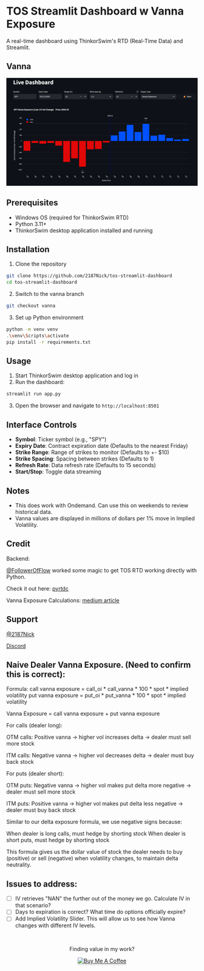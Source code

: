 # TOS Streamlit Dashboard w Vanna Exposure

A real-time dashboard using ThinkorSwim's RTD (Real-Time Data) and Streamlit.

## Vanna
![Vanna Demo](vanna.png)


## Prerequisites

- Windows OS (required for ThinkorSwim RTD)
- Python 3.11+
- ThinkorSwim desktop application installed and running

## Installation

1. Clone the repository
```bash
git clone https://github.com/2187Nick/tos-streamlit-dashboard
cd tos-streamlit-dashboard
```
2. Switch to the vanna branch
```bash
git checkout vanna
```

3. Set up Python environment
```bash
python -m venv venv
.\venv\Scripts\activate
pip install -r requirements.txt
```

## Usage

1. Start ThinkorSwim desktop application and log in
2. Run the dashboard:
```bash
streamlit run app.py
```
3. Open the browser and navigate to `http://localhost:8501`

## Interface Controls


- **Symbol**: Ticker symbol (e.g., "SPY")
- **Expiry Date**:  Contract expiration date (Defaults to the nearest Friday)
- **Strike Range**: Range of strikes to monitor (Defaults to +- $10)
- **Strike Spacing**: Spacing between strikes (Defaults to 1)
- **Refresh Rate**: Data refresh rate (Defaults to 15 seconds)
- **Start/Stop**: Toggle data streaming

## Notes

- This does work with Ondemand. Can use this on weekends to review historical data.
- Vanna values are displayed in millions of dollars per 1% move in Implied Volatility.

## Credit
Backend:

[@FollowerOfFlow](https://x.com/FollowerOfFlow) worked some magic to get TOS RTD working directly with Python.

Check it out here: [pyrtdc](https://github.com/tifoji/pyrtdc/)

Vanna Exposure Calculations:  [medium article](https://medium.com/option-screener/so-youve-heard-about-gamma-exposure-gex-but-what-about-vanna-and-charm-exposures-47ed9109d26a)

## Support
[@2187Nick](https://x.com/2187Nick)

[Discord](https://discord.com/invite/vxKepZ6XNC)

## Naive Dealer Vanna Exposure. (Need to confirm this is correct):
Formula:
call vanna exposure = call_oi * call_vanna * 100 * spot * implied volatility
put vanna exposure = put_oi * put_vanna * 100 * spot * implied volatility

Vanna Exposure = call vanna exposure + put vanna exposure

For calls (dealer long):

OTM calls: Positive vanna → higher vol increases delta → dealer must sell more stock

ITM calls: Negative vanna → higher vol decreases delta → dealer must buy back stock

For puts (dealer short):

OTM puts: Negative vanna → higher vol makes put delta more negative → dealer must sell more stock

ITM puts: Positive vanna → higher vol makes put delta less negative → dealer must buy back stock

Similar to our delta exposure formula, we use negative signs because:

When dealer is long calls, must hedge by shorting stock
When dealer is short puts, must hedge by shorting stock

This formula gives us the dollar value of stock the dealer needs to buy (positive) or sell (negative) when volatility changes, to maintain delta neutrality.

## Issues to address:
- [ ] IV retrieves "NAN" the further out of the money we go. Calculate IV in that scenario?
- [ ] Days to expiration is correct? What time do options officially expire?
- [ ] Add Implied Volatility Slider. This will allow us to see how Vanna changes with different IV levels.

<br />
<div align="center">
  <p>Finding value in my work?</p>
  <a href="https://www.buymeacoffee.com/2187Nick" target="_blank"><img src="https://www.buymeacoffee.com/assets/img/custom_images/orange_img.png" alt="Buy Me A Coffee" style="height: 41px !important;width: 174px !important;box-shadow: 0px 3px 2px 0px rgba(190, 190, 190, 0.5) !important;-webkit-box-shadow: 0px 3px 2px 0px rgba(190, 190, 190, 0.5) !important;" ></a>
</div>